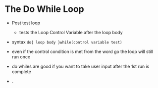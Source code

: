 # The Do While Loop

- Post test loop
	- tests the Loop Control Variable after the loop body

- syntax `do{ loop body }while(control variable test)`
- even if the control condition is met from the word go the loop will still run once
- do whiles are good if you want to take user input after the 1st run is complete
- .